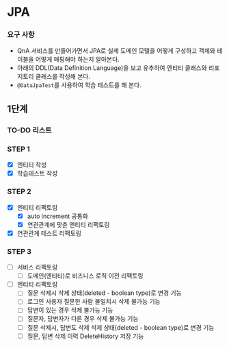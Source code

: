 # JPA

### 요구 사항

- QnA 서비스를 만들어가면서 JPA로 실제 도메인 모델을 어떻게 구성하고 객체와 테이블을 어떻게 매핑해야 하는지 알아본다.
- 아래의 DDL(Data Definition Language)을 보고 유추하여 엔티티 클래스와 리포지토리 클래스를 작성해 본다.
- `@DataJpaTest`를 사용하여 학습 테스트를 해 본다.

## 1단계

### TO-DO 리스트

### STEP 1

- [X] 엔티티 작성
- [X] 학습테스트 작성

### STEP 2

- [X] 엔티티 리팩토링
    - [X] auto increment 공통화
    - [X] 연관관계에 맞춘 엔티티 리팩토링
- [X] 연관관계 테스트 리팩토링

### STEP 3

- [ ] 서비스 리팩토링
    - [ ] 도메인(엔티티)로 비즈니스 로직 이전 리팩토링
- [ ] 엔티티 리팩토링
    - [ ] 질문 삭제시 삭제 상태(deleted - boolean type)로 변경 기능
    - [ ] 로그인 사용자 질문한 사람 불일치시 삭제 불가능 기능
    - [ ] 답변이 있는 경우 삭제 불가능 기능
    - [ ] 질문자, 답변자가 다른 경우 삭제 불가능 기능
    - [ ] 질문 삭제시, 답변도 삭제 삭제 상태(deleted - boolean type)로 변경 기능
    - [ ] 질문, 답변 삭제 이력 DeleteHistory 저장 기능